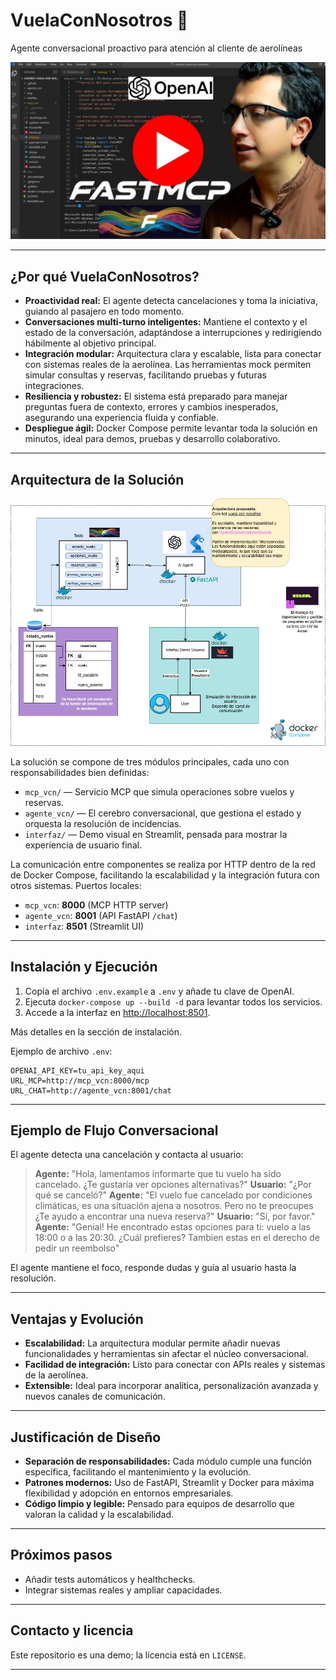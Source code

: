 

# VuelaConNosotros 🚀

Agente conversacional proactivo para atención al cliente de aerolíneas

<p align="center">
	<a href="https://youtu.be/KGL0nZnaZ8o" target="_blank">
		<img src="img/portada.jpg" alt="Demo video" width="600"/>
	</a>
</p>

---

## ¿Por qué VuelaConNosotros?

- **Proactividad real:** El agente detecta cancelaciones y toma la iniciativa, guiando al pasajero en todo momento.
- **Conversaciones multi-turno inteligentes:** Mantiene el contexto y el estado de la conversación, adaptándose a interrupciones y redirigiendo hábilmente al objetivo principal.
- **Integración modular:** Arquitectura clara y escalable, lista para conectar con sistemas reales de la aerolínea. Las herramientas mock permiten simular consultas y reservas, facilitando pruebas y futuras integraciones.
- **Resiliencia y robustez:** El sistema está preparado para manejar preguntas fuera de contexto, errores y cambios inesperados, asegurando una experiencia fluida y confiable.
- **Despliegue ágil:** Docker Compose permite levantar toda la solución en minutos, ideal para demos, pruebas y desarrollo colaborativo.

---

## Arquitectura de la Solución

<p align="center">
	<img src="img/arquitectura.jpg" alt="Diagrama de arquitectura" width="600"/>
</p>

La solución se compone de tres módulos principales, cada uno con responsabilidades bien definidas:

- `mcp_vcn/` — Servicio MCP que simula operaciones sobre vuelos y reservas.
- `agente_vcn/` — El cerebro conversacional, que gestiona el estado y orquesta la resolución de incidencias.
- `interfaz/` — Demo visual en Streamlit, pensada para mostrar la experiencia de usuario final.

La comunicación entre componentes se realiza por HTTP dentro de la red de Docker Compose, facilitando la escalabilidad y la integración futura con otros sistemas. Puertos locales:

- `mcp_vcn`: **8000** (MCP HTTP server)
- `agente_vcn`: **8001** (API FastAPI `/chat`)
- `interfaz`: **8501** (Streamlit UI)

---

## Instalación y Ejecución

1. Copia el archivo `.env.example` a `.env` y añade tu clave de OpenAI.
2. Ejecuta `docker-compose up --build -d` para levantar todos los servicios.
3. Accede a la interfaz en [http://localhost:8501](http://localhost:8501).

Más detalles en la sección de instalación.

Ejemplo de archivo `.env`:

```env
OPENAI_API_KEY=tu_api_key_aqui
URL_MCP=http://mcp_vcn:8000/mcp
URL_CHAT=http://agente_vcn:8001/chat
```

---

## Ejemplo de Flujo Conversacional

El agente detecta una cancelación y contacta al usuario:

> **Agente:** "Hola, lamentamos informarte que tu vuelo ha sido cancelado. ¿Te gustaría ver opciones alternativas?"
> **Usuario:** "¿Por qué se canceló?"
> **Agente:** "El vuelo fue cancelado por condiciones climáticas, es una situación ajena a nosotros. Pero no te preocupes ¿Te ayudo a encontrar una nueva reserva?"
> **Usuario:** "Sí, por favor."
> **Agente:** "Genial! He encontrado estas opciones para ti: vuelo a las 18:00 o a las 20:30. ¿Cuál prefieres? Tambien estas en el derecho de pedir un reembolso"

El agente mantiene el foco, responde dudas y guía al usuario hasta la resolución.

---

## Ventajas y Evolución

- **Escalabilidad:** La arquitectura modular permite añadir nuevas funcionalidades y herramientas sin afectar el núcleo conversacional.
- **Facilidad de integración:** Listo para conectar con APIs reales y sistemas de la aerolínea.
- **Extensible:** Ideal para incorporar analítica, personalización avanzada y nuevos canales de comunicación.

---

## Justificación de Diseño

- **Separación de responsabilidades:** Cada módulo cumple una función específica, facilitando el mantenimiento y la evolución.
- **Patrones modernos:** Uso de FastAPI, Streamlit y Docker para máxima flexibilidad y adopción en entornos empresariales.
- **Código limpio y legible:** Pensado para equipos de desarrollo que valoran la calidad y la escalabilidad.

---

## Próximos pasos

- Añadir tests automáticos y healthchecks.
- Integrar sistemas reales y ampliar capacidades.

---

## Contacto y licencia

Este repositorio es una demo; la licencia está en `LICENSE`.

---



